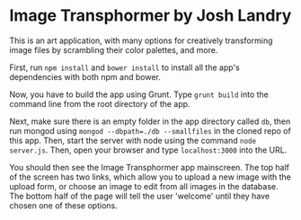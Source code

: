 # Image Transphormer by Josh Landry
This is an art application, with many options for creatively transforming image files by scrambling their color palettes, and more.

First, run `npm install` and `bower install` to install all the app's dependencies with both npm and bower.

Now, you have to build the app using Grunt.  Type `grunt build` into the command line from the root directory of the app.

Next, make sure there is an empty folder in the app directory called `db`, then run mongod using `mongod --dbpath=./db --smallfiles` in the cloned repo of this app.  Then, start the server with node using the command `node server.js`.  Then, open your browser and type `localhost:3000` into the URL.

You should then see the Image Transphormer app mainscreen.  The top half of the screen has two links, which allow you to upload a new image with the upload form, or choose an image to edit from all images in the database.  The bottom half of the page will tell the user 'welcome' until they have chosen one of these options.

